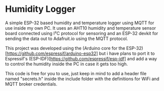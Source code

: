 # Humidity Logger

A simple ESP-32 based humidity and temperature logger using MQTT for use inside my own PC.
It uses an AHT10 humidity and temperature sensor board connected using I²C protocol for sensoring and an ESP-32 devkit for sending the data out to Adafruit.io using the MQTT protocol.

This project was developed using the (Arduino core for the ESP-32)[https://github.com/espressif/arduino-esp32] but i have plans to port it to Espressif's (ESP-IDF)[https://github.com/espressif/esp-idf] and add a way to control the humidity inside the PC in case it gets too high.

This code is free for you to use, just keep in mind to add a header file named "secrets.h" inside the include folder with the definitions for WiFi and MQTT broker credentials.
